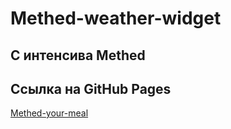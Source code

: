 # Methed-weather-widget

## С интенсива Methed

## Ссылка на GitHub Pages

[Methed-your-meal](https://slawaslawa.github.io/methed-your_meal/)
